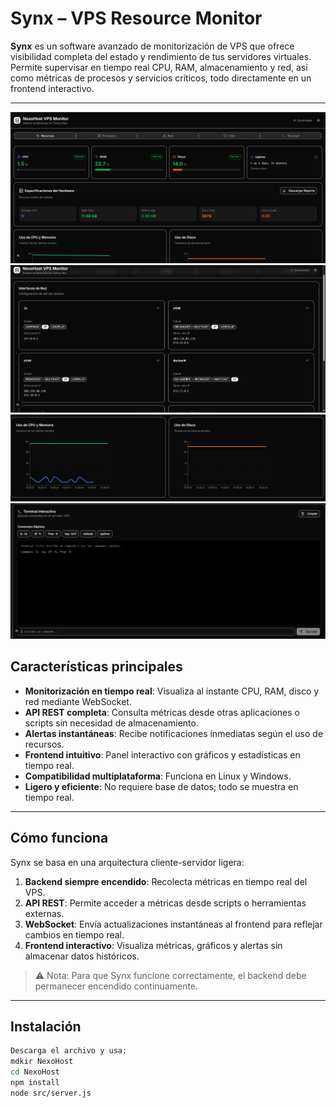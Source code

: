 # Synx – VPS Resource Monitor

**Synx** es un software avanzado de monitorización de VPS que ofrece visibilidad completa del estado y rendimiento de tus servidores virtuales. Permite supervisar en tiempo real CPU, RAM, almacenamiento y red, así como métricas de procesos y servicios críticos, todo directamente en un frontend interactivo.

---
![Imagen1](https://github.com/NexoHost/sysnx/blob/main/images/image1.png?raw=true)
![Imagen1](https://github.com/NexoHost/sysnx/blob/main/images/imagen2.png?raw=true)
![Imagen1](https://github.com/NexoHost/sysnx/blob/main/images/imagen3.png?raw=true)
![Imagen1](https://github.com/NexoHost/sysnx/blob/main/images/imagen4.png?raw=true)

## Características principales

- **Monitorización en tiempo real**: Visualiza al instante CPU, RAM, disco y red mediante WebSocket.  
- **API REST completa**: Consulta métricas desde otras aplicaciones o scripts sin necesidad de almacenamiento.  
- **Alertas instantáneas**: Recibe notificaciones inmediatas según el uso de recursos.  
- **Frontend intuitivo**: Panel interactivo con gráficos y estadísticas en tiempo real.  
- **Compatibilidad multiplataforma**: Funciona en Linux y Windows.  
- **Ligero y eficiente**: No requiere base de datos; todo se muestra en tiempo real.  

---

## Cómo funciona

Synx se basa en una arquitectura cliente-servidor ligera:

1. **Backend siempre encendido**: Recolecta métricas en tiempo real del VPS.  
2. **API REST**: Permite acceder a métricas desde scripts o herramientas externas.  
3. **WebSocket**: Envía actualizaciones instantáneas al frontend para reflejar cambios en tiempo real.  
4. **Frontend interactivo**: Visualiza métricas, gráficos y alertas sin almacenar datos históricos.

> ⚠️ Nota: Para que Synx funcione correctamente, el backend debe permanecer encendido continuamente.

---

## Instalación

```bash
Descarga el archivo y usa:
mdkir NexoHost
cd NexoHost
npm install
node src/server.js
